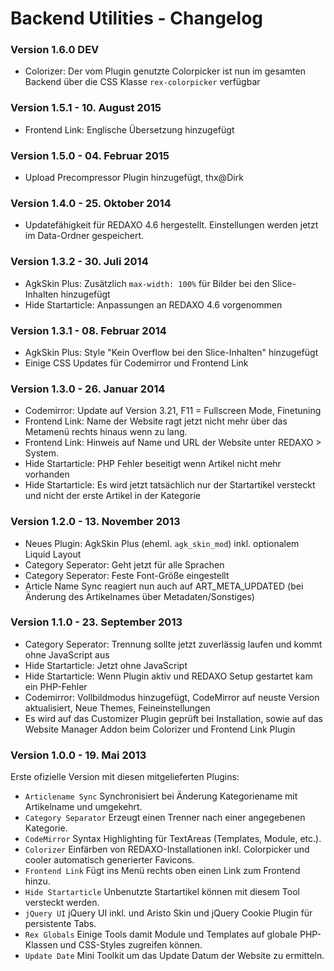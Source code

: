 Backend Utilities - Changelog
=============================

### Version 1.6.0 DEV

* Colorizer: Der vom Plugin genutzte Colorpicker ist nun im gesamten Backend über die CSS Klasse `rex-colorpicker` verfügbar

### Version 1.5.1 - 10. August 2015

* Frontend Link: Englische Übersetzung hinzugefügt

### Version 1.5.0 - 04. Februar 2015

* Upload Precompressor Plugin hinzugefügt, thx@Dirk

### Version 1.4.0 - 25. Oktober 2014

* Updatefähigkeit für REDAXO 4.6 hergestellt. Einstellungen werden jetzt im Data-Ordner gespeichert.

### Version 1.3.2 - 30. Juli 2014

* AgkSkin Plus: Zusätzlich `max-width: 100%` für Bilder bei den Slice-Inhalten hinzugefügt
* Hide Startarticle: Anpassungen an REDAXO 4.6 vorgenommen

### Version 1.3.1 - 08. Februar 2014

* AgkSkin Plus: Style "Kein Overflow bei den Slice-Inhalten" hinzugefügt
* Einige CSS Updates für Codemirror und Frontend Link

### Version 1.3.0 - 26. Januar 2014

* Codemirror: Update auf Version 3.21, F11 = Fullscreen Mode, Finetuning
* Frontend Link: Name der Website ragt jetzt nicht mehr über das Metamenü rechts hinaus wenn zu lang.
* Frontend Link: Hinweis auf Name und URL der Website unter REDAXO > System.
* Hide Startarticle: PHP Fehler beseitigt wenn Artikel nicht mehr vorhanden
* Hide Startarticle: Es wird jetzt tatsächlich nur der Startartikel versteckt und nicht der erste Artikel in der Kategorie

### Version 1.2.0 - 13. November 2013

* Neues Plugin: AgkSkin Plus (eheml. `agk_skin_mod`) inkl. optionalem Liquid Layout
* Category Seperator: Geht jetzt für alle Sprachen
* Category Seperator: Feste Font-Größe eingestellt
* Article Name Sync reagiert nun auch auf ART_META_UPDATED (bei Änderung des Artikelnames über Metadaten/Sonstiges)

### Version 1.1.0 - 23. September 2013

* Category Seperator: Trennung sollte jetzt zuverlässig laufen und kommt ohne JavaScript aus 
* Hide Startarticle: Jetzt ohne JavaScript
* Hide Startarticle: Wenn Plugin aktiv und REDAXO Setup gestartet kam ein PHP-Fehler
* Codemirror: Vollbildmodus hinzugefügt, CodeMirror auf neuste Version aktualisiert, Neue Themes, Feineinstellungen
* Es wird auf das Customizer Plugin geprüft bei Installation, sowie auf das Website Manager Addon beim Colorizer und Frontend Link Plugin

### Version 1.0.0 - 19. Mai 2013

Erste ofizielle Version mit diesen mitgelieferten Plugins:

* `Articlename Sync` Synchronisiert bei Änderung Kategoriename mit Artikelname und umgekehrt.
* `Category Separator` Erzeugt einen Trenner nach einer angegebenen Kategorie.
* `CodeMirror` Syntax Highlighting für TextAreas (Templates, Module, etc.).
* `Colorizer` Einfärben von REDAXO-Installationen inkl. Colorpicker und cooler automatisch generierter Favicons. 
* `Frontend Link` Fügt ins Menü rechts oben einen Link zum Frontend hinzu.
* `Hide Startarticle` Unbenutzte Startartikel können mit diesem Tool versteckt werden.
* `jQuery UI` jQuery UI inkl. und Aristo Skin und jQuery Cookie Plugin für persistente Tabs.
* `Rex Globals` Einige Tools damit Module und Templates auf globale PHP-Klassen und CSS-Styles zugreifen können.
* `Update Date` Mini Toolkit um das Update Datum der Website zu ermitteln.


